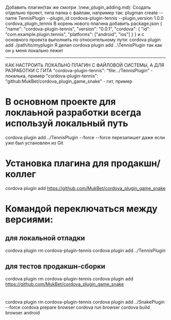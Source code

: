 Добавить плагин(так же смотри .\new_plugin_adding.md):
    Создать отдельно проект, типа папка с файлам, например так:
    plugman create --name TennisPlugin --plugin_id cordova-plugin-tennis --plugin_version 1.0.0 cordova_plugin_tennis
    В корень нового плагина добавить package.json
    {
    "name": "cordova-plugin-tennis",
    "version": "0.0.1",
    "cordova": {
        "id": "com.example.plugin.tennis",
        "platforms": ["android", "ios"]
    }
    }
    и с основного проекта выполнить по относительному пути:
    cordova plugin add ./path/to/myplugin
    Я делал 
    cordova plugin add ..\TennisPlugin
    так как он у меня локально лежит

________________________________________________________
КАК НАСТРОИТЬ ЛОКАЛЬНО ПЛАГИН С ФАЙЛОВОЙ СИСТЕМЫ, А ДЛЯ РАЗРАБОТКИ С ГИТА
    "cordova-plugin-tennis": "file:../TennisPlugin" - локалька, пример
    "cordova-plugin-tennis": "github:MukBet/cordova_plugin_game_snake" - гит, пример

# В основном проекте для локлаьной разработки всегда используй локальный путь
cordova plugin add ../TennisPlugin --force
--force перезапишет даже если уже был установлен из Git
# Установка плагина для продакшн/коллег
cordova plugin add https://github.com/MukBet/cordova_plugin_game_snake

# Командой переключаться между версиями:
## для локальной отладки
cordova plugin rm cordova-plugin-tennis
cordova plugin add ../TennisPlugin
## для тестов продакшн-сборки
cordova plugin rm cordova-plugin-tennis
cordova plugin add https://github.com/MukBet/cordova_plugin_game_snake
#
cordova plugin rm cordova-plugin-tennis
cordova plugin add ../SnakePlugin --force
cordova prepare browser
cordova run browser
cordova build browser android